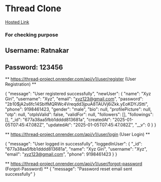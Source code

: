 # Thread Clone
[Hosted Link](https://thread-project-1.onrender.com)

### For checking purpose

## Username: Ratnakar
## Password: 123456


** https://thread-project.onrender.com/api/v1/user/register  (User Registration) **

{
    "message": "User registered successfully",
    "newUser": {
        "name": "Xyz Giri",
        "username": "Xyz",
        "email": "xyz123@gmail.com",
        "password": "$2b$10$jA2s6fc14SbIfMQRWc4Vreqdd3jpuA8TAUVj6iZkk.yEoKDYJStti",
        "phone": 9198461423,
        "gender": "male",
        "bio": null,
        "profilePicture": null,
        "otp": null,
        "otpIsValid": false,
        "validFor": null,
        "followers": [],
        "followings": [],
        "_id": "677a38aa5fbb1dddd813681a",
        "createdAt": "2025-01-05T07:45:47.082Z",
        "updatedAt": "2025-01-05T07:45:47.082Z",
        "__v": 0
    }
}

** https://thread-project.onrender.com/api/v1/user/login  (User Login) **

{
    "message": "User logged in successfully",
    "loggedInUser": {
        "_id": "677a38aa5fbb1dddd813681a",
        "name": "Xyz Giri",
        "username": "Xyz",
        "email": "xyz123@gmail.com",
        "phone": 9198461423
    }
}

** https://thread-project.onrender.com/api/v1/user/forgot-password (Forgot-Password) **
{
    "message": "Password reset email sent successfully"
}

